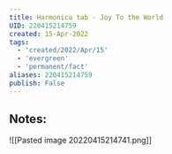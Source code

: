 ```yaml
---
title: Harmonica tab - Joy To the World
UID: 220415214759
created: 15-Apr-2022
tags:
  - 'created/2022/Apr/15'
  - 'evergreen'
  - 'permanent/fact'
aliases: 220415214759
publish: False
---
```

## Notes:

![[Pasted image 20220415214741.png]]